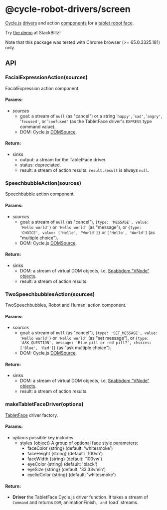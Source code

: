 <!-- This README.md is automatically generated. Edit the JSDoc comments in source code or the md files in docs/readmes/. -->

# @cycle-robot-drivers/screen

[Cycle.js](http://cycle.js.org/) [drivers](https://cycle.js.org/drivers.html) and action [components](https://cycle.js.org/components.html) for a [tablet robot face](https://github.com/mjyc/tablet-robot-face).

Try [the demo](https://stackblitz.com/edit/cycle-robot-drivers-demos-screen) at StackBlitz!

Note that this package was tested with Chrome browser (>= 65.0.3325.181) only.

## API

<!-- Start src/FacialExpressionAction.ts -->

### FacialExpressionAction(sources)

FacialExpression action component.

#### Params:

* *sources* 
  * goal: a stream of `null` (as "cancel") or a string '`happy'`, '`sad'`,
    '`angry'`, '`focused'`, or '`confused'` (as the TabletFace driver's
    `EXPRESS` type command value).
  * DOM: Cycle.js [DOMSource](https://cycle.js.org/api/dom.html).

#### Return:

* sinks 
  * output: a stream for the TabletFace driver.
  * status: depreciated.
  * result: a stream of action results. `result.result` is always `null`.

<!-- End src/FacialExpressionAction.ts -->

<!-- Start src/SpeechbubbleAction.ts -->

### SpeechbubbleAction(sources)

Speechbubble action component.

#### Params:

* *sources* 
  * goal: a stream of `null` (as "cancel"),
    `{type: 'MESSAGE', value: 'Hello world'}` or `'Hello world'` (as
    "message"), or `{type: 'CHOICE', value: ['Hello', 'World']}`
    or `['Hello', 'World']` (as "multiple choice").
  * DOM: Cycle.js [DOMSource](https://cycle.js.org/api/dom.html).

#### Return:

* sinks 
  * DOM: a stream of virtual DOM objects, i.e, [Snabbdom “VNode” objects](https://github.com/snabbdom/snabbdom).
  * result: a stream of action results.

<!-- End src/SpeechbubbleAction.ts -->

<!-- Start src/TwoSpeechbubblesAction.ts -->

### TwoSpeechbubblesAction(sources)

TwoSpeechbubbles, Robot and Human, action component.

#### Params:

* *sources* 
  * goal: a stream of `null` (as "cancel"),
    `{type: 'SET_MESSAGE', value: 'Hello world'}` or `'Hello world'` (as
    "set message"), or `{type: 'ASK_QUESTION', message: 'Blue pill or
    red pill?', choices: ['Blue', 'Red']}` (as "ask multiple choice").
  * DOM: Cycle.js [DOMSource](https://cycle.js.org/api/dom.html).

#### Return:

* sinks 
  * DOM: a stream of virtual DOM objects, i.e, [Snabbdom “VNode” objects](https://github.com/snabbdom/snabbdom).
  * result: a stream of action results.

<!-- End src/TwoSpeechbubblesAction.ts -->

<!-- Start src/index.ts -->

<!-- End src/index.ts -->

<!-- Start src/makeTabletFaceDriver.ts -->

### makeTabletFaceDriver(options)

[TabletFace](https://github.com/mjyc/tablet-robot-face) driver factory.

#### Params:

* *options* possible key includes 
  * styles {object} A group of optional face style parameters:
    * faceColor {string} (default: 'whitesmoke')
    * faceHeight {string} (default: '100vh')
    * faceWidth {string} (default: '100vw')
    * eyeColor {string} (default: 'black')
    * eyeSize {string} (default: '33.33vmin')
    * eyelidColor {string} (default: 'whitesmoke')

#### Return:

* **Driver** the TabletFace Cycle.js driver function. It takes a stream   of `Command` and returns `DOM`, animationFinish`, and `load` streams.

<!-- End src/makeTabletFaceDriver.ts -->

